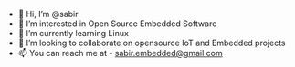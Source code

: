 - 👋 Hi, I’m @sabir
- 👀 I’m interested in  Open Source Embedded Software
- 🌱 I’m currently learning Linux 
- 💞️ I’m looking to collaborate on opensource IoT and Embedded projects
- 📫 You can reach me at - sabir.embedded@gmail.com

<!---
sabir-embed/sabir-embed is a ✨ special ✨ repository because its `README.md` (this file) appears on your GitHub profile.
You can click the Preview link to take a look at your changes.
--->
